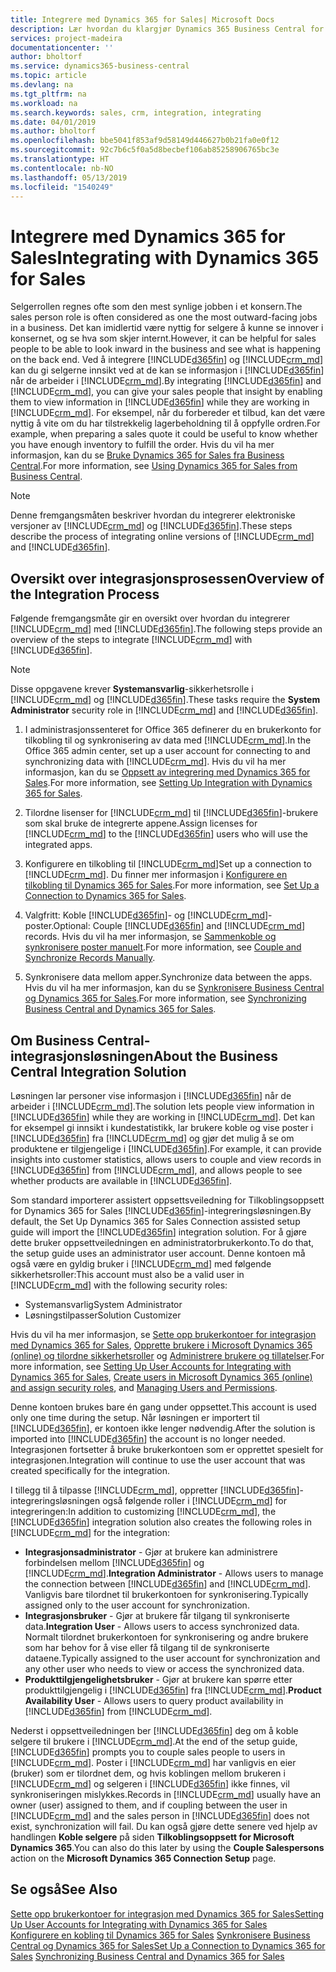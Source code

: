 ```yaml
---
title: Integrere med Dynamics 365 for Sales| Microsoft Docs
description: Lær hvordan du klargjør Dynamics 365 Business Central for integrering med Dynamics 365 for Sales.
services: project-madeira
documentationcenter: ''
author: bholtorf
ms.service: dynamics365-business-central
ms.topic: article
ms.devlang: na
ms.tgt_pltfrm: na
ms.workload: na
ms.search.keywords: sales, crm, integration, integrating
ms.date: 04/01/2019
ms.author: bholtorf
ms.openlocfilehash: bbe5041f853af9d58149d446627b0b21fa0e0f12
ms.sourcegitcommit: 92c7b6c5f0a5d8becbef106ab85258906765bc3e
ms.translationtype: HT
ms.contentlocale: nb-NO
ms.lasthandoff: 05/13/2019
ms.locfileid: "1540249"
---
```

# <a name="integrating-with-dynamics-365-for-sales"></a><span data-ttu-id="798e7-103">Integrere med Dynamics 365 for Sales</span><span class="sxs-lookup"><span data-stu-id="798e7-103">Integrating with Dynamics 365 for Sales</span></span>
<span data-ttu-id="798e7-104">Selgerrollen regnes ofte som den mest synlige jobben i et konsern.</span><span class="sxs-lookup"><span data-stu-id="798e7-104">The sales person role is often considered as one the most outward-facing jobs in a business.</span></span> <span data-ttu-id="798e7-105">Det kan imidlertid være nyttig for selgere å kunne se innover i konsernet, og se hva som skjer internt.</span><span class="sxs-lookup"><span data-stu-id="798e7-105">However, it can be helpful for sales people to be able to look inward in the business and see what is happening on the back end.</span></span> <span data-ttu-id="798e7-106">Ved å integrere [!INCLUDE[d365fin](includes/d365fin_md.md)] og [!INCLUDE[crm_md](includes/crm_md.md)] kan du gi selgerne innsikt ved at de kan se informasjon i [!INCLUDE[d365fin](includes/d365fin_md.md)] når de arbeider i [!INCLUDE[crm_md](includes/crm_md.md)].</span><span class="sxs-lookup"><span data-stu-id="798e7-106">By integrating [!INCLUDE[d365fin](includes/d365fin_md.md)] and [!INCLUDE[crm_md](includes/crm_md.md)], you can give your sales people that insight by enabling them to view information in [!INCLUDE[d365fin](includes/d365fin_md.md)] while they are working in [!INCLUDE[crm_md](includes/crm_md.md)].</span></span> <span data-ttu-id="798e7-107">For eksempel, når du forbereder et tilbud, kan det være nyttig å vite om du har tilstrekkelig lagerbeholdning til å oppfylle ordren.</span><span class="sxs-lookup"><span data-stu-id="798e7-107">For example, when preparing a sales quote it could be useful to know whether you have enough inventory to fulfill the order.</span></span> <span data-ttu-id="798e7-108">Hvis du vil ha mer informasjon, kan du se [Bruke Dynamics 365 for Sales fra Business Central](marketing-integrate-dynamicscrm.md).</span><span class="sxs-lookup"><span data-stu-id="798e7-108">For more information, see [Using Dynamics 365 for Sales from Business Central](marketing-integrate-dynamicscrm.md).</span></span>

> [!Note]
> <span data-ttu-id="798e7-109">Denne fremgangsmåten beskriver hvordan du integrerer elektroniske versjoner av [!INCLUDE[crm_md](includes/crm_md.md)] og [!INCLUDE[d365fin](includes/d365fin_md.md)].</span><span class="sxs-lookup"><span data-stu-id="798e7-109">These steps describe the process of integrating online versions of [!INCLUDE[crm_md](includes/crm_md.md)] and [!INCLUDE[d365fin](includes/d365fin_md.md)].</span></span>

<!--## Software Requirements
You must have an Office 365 subscription, and both [!INCLUDE[crm_md](includes/crm_md.md)] and [!INCLUDE[d365fin](includes/d365fin_md.md)] must be part of the same organization.  -->

## <a name="overview-of-the-integration-process"></a><span data-ttu-id="798e7-110">Oversikt over integrasjonsprosessen</span><span class="sxs-lookup"><span data-stu-id="798e7-110">Overview of the Integration Process</span></span>
<span data-ttu-id="798e7-111">Følgende fremgangsmåte gir en oversikt over hvordan du integrerer [!INCLUDE[crm_md](includes/crm_md.md)] med [!INCLUDE[d365fin](includes/d365fin_md.md)].</span><span class="sxs-lookup"><span data-stu-id="798e7-111">The following steps provide an overview of the steps to integrate [!INCLUDE[crm_md](includes/crm_md.md)] with [!INCLUDE[d365fin](includes/d365fin_md.md)].</span></span>

> [!Note]  
> <span data-ttu-id="798e7-112">Disse oppgavene krever **Systemansvarlig**-sikkerhetsrolle i [!INCLUDE[crm_md](includes/crm_md.md)] og [!INCLUDE[d365fin](includes/d365fin_md.md)].</span><span class="sxs-lookup"><span data-stu-id="798e7-112">These tasks require the **System Administrator** security role in [!INCLUDE[crm_md](includes/crm_md.md)] and [!INCLUDE[d365fin](includes/d365fin_md.md)].</span></span>  

1. <span data-ttu-id="798e7-113">I administrasjonssenteret for Office 365 definerer du en brukerkonto for tilkobling til og synkronisering av data med [!INCLUDE[crm_md](includes/crm_md.md)].</span><span class="sxs-lookup"><span data-stu-id="798e7-113">In the Office 365 admin center, set up a user account for connecting to and synchronizing data with [!INCLUDE[crm_md](includes/crm_md.md)].</span></span> <span data-ttu-id="798e7-114">Hvis du vil ha mer informasjon, kan du se [Oppsett av integrering med Dynamics 365 for Sales](admin-setting-up-integration-with-dynamics-sales.md).</span><span class="sxs-lookup"><span data-stu-id="798e7-114">For more information, see [Setting Up Integration with Dynamics 365 for Sales](admin-setting-up-integration-with-dynamics-sales.md).</span></span>

2. <span data-ttu-id="798e7-115">Tilordne lisenser for [!INCLUDE[crm_md](includes/crm_md.md)] til [!INCLUDE[d365fin](includes/d365fin_md.md)]-brukere som skal bruke de integrerte appene.</span><span class="sxs-lookup"><span data-stu-id="798e7-115">Assign licenses for [!INCLUDE[crm_md](includes/crm_md.md)] to the [!INCLUDE[d365fin](includes/d365fin_md.md)] users who will use the integrated apps.</span></span>

3. <span data-ttu-id="798e7-116">Konfigurere en tilkobling til [!INCLUDE[crm_md](includes/crm_md.md)]</span><span class="sxs-lookup"><span data-stu-id="798e7-116">Set up a connection to [!INCLUDE[crm_md](includes/crm_md.md)].</span></span> <span data-ttu-id="798e7-117">Du finner mer informasjon i [Konfigurere en tilkobling til Dynamics 365 for Sales](admin-how-to-set-up-a-dynamics-crm-connection.md).</span><span class="sxs-lookup"><span data-stu-id="798e7-117">For more information, see [Set Up a Connection to Dynamics 365 for Sales](admin-how-to-set-up-a-dynamics-crm-connection.md).</span></span>  

4. <span data-ttu-id="798e7-118">Valgfritt: Koble [!INCLUDE[d365fin](includes/d365fin_md.md)]- og [!INCLUDE[crm_md](includes/crm_md.md)]-poster.</span><span class="sxs-lookup"><span data-stu-id="798e7-118">Optional: Couple [!INCLUDE[d365fin](includes/d365fin_md.md)] and [!INCLUDE[crm_md](includes/crm_md.md)] records.</span></span> <span data-ttu-id="798e7-119">Hvis du vil ha mer informasjon, se [Sammenkoble og synkronisere poster manuelt](admin-how-to-couple-and-synchronize-records-manually.md).</span><span class="sxs-lookup"><span data-stu-id="798e7-119">For more information, see [Couple and Synchronize Records Manually](admin-how-to-couple-and-synchronize-records-manually.md).</span></span>

5. <span data-ttu-id="798e7-120">Synkronisere data mellom apper.</span><span class="sxs-lookup"><span data-stu-id="798e7-120">Synchronize data between the apps.</span></span> <span data-ttu-id="798e7-121">Hvis du vil ha mer informasjon, kan du se [Synkronisere Business Central og Dynamics 365 for Sales](admin-synchronizing-business-central-and-sales.md).</span><span class="sxs-lookup"><span data-stu-id="798e7-121">For more information, see [Synchronizing Business Central and Dynamics 365 for Sales](admin-synchronizing-business-central-and-sales.md).</span></span>  

## <a name="about-the-business-central-integration-solution"></a><span data-ttu-id="798e7-122">Om Business Central-integrasjonsløsningen</span><span class="sxs-lookup"><span data-stu-id="798e7-122">About the Business Central Integration Solution</span></span>
<span data-ttu-id="798e7-123">Løsningen lar personer vise informasjon i [!INCLUDE[d365fin](includes/d365fin_md.md)] når de arbeider i [!INCLUDE[crm_md](includes/crm_md.md)].</span><span class="sxs-lookup"><span data-stu-id="798e7-123">The solution lets people view information in [!INCLUDE[d365fin](includes/d365fin_md.md)] while they are working in [!INCLUDE[crm_md](includes/crm_md.md)].</span></span> <span data-ttu-id="798e7-124">Det kan for eksempel gi innsikt i kundestatistikk, lar brukere koble og vise poster i [!INCLUDE[d365fin](includes/d365fin_md.md)] fra [!INCLUDE[crm_md](includes/crm_md.md)] og gjør det mulig å se om produktene er tilgjengelige i [!INCLUDE[d365fin](includes/d365fin_md.md)].</span><span class="sxs-lookup"><span data-stu-id="798e7-124">For example, it can provide insights into customer statistics, allows users to couple and view records in [!INCLUDE[d365fin](includes/d365fin_md.md)] from [!INCLUDE[crm_md](includes/crm_md.md)], and allows people to see whether products are available in [!INCLUDE[d365fin](includes/d365fin_md.md)].</span></span>

<span data-ttu-id="798e7-125">Som standard importerer assistert oppsettsveiledning for Tilkoblingsoppsett for Dynamics 365 for Sales [!INCLUDE[d365fin](includes/d365fin_md.md)]-integreringsløsningen.</span><span class="sxs-lookup"><span data-stu-id="798e7-125">By default, the Set Up Dynamics 365 for Sales Connection assisted setup guide will import the [!INCLUDE[d365fin](includes/d365fin_md.md)] integration solution.</span></span> <span data-ttu-id="798e7-126">For å gjøre dette bruker oppsettveiledningen en administratorbrukerkonto.</span><span class="sxs-lookup"><span data-stu-id="798e7-126">To do that, the setup guide uses an administrator user account.</span></span> <span data-ttu-id="798e7-127">Denne kontoen må også være en gyldig bruker i [!INCLUDE[crm_md](includes/crm_md.md)] med følgende sikkerhetsroller:</span><span class="sxs-lookup"><span data-stu-id="798e7-127">This account must also be a valid user in [!INCLUDE[crm_md](includes/crm_md.md)] with the following security roles:</span></span>

* <span data-ttu-id="798e7-128">Systemansvarlig</span><span class="sxs-lookup"><span data-stu-id="798e7-128">System Administrator</span></span>  
* <span data-ttu-id="798e7-129">Løsningstilpasser</span><span class="sxs-lookup"><span data-stu-id="798e7-129">Solution Customizer</span></span>  

<span data-ttu-id="798e7-130">Hvis du vil ha mer informasjon, se [Sette opp brukerkontoer for integrasjon med Dynamics 365 for Sales](admin-setting-up-integration-with-dynamics-sales.md), [Opprette brukere i Microsoft Dynamics 365 (online) og tilordne sikkerhetsroller](/dynamics365/customer-engagement/admin/create-users-assign-online-security-roles.md) og [Administrere brukere og tillatelser](ui-how-users-permissions.md).</span><span class="sxs-lookup"><span data-stu-id="798e7-130">For more information, see [Setting Up User Accounts for Integrating with Dynamics 365 for Sales](admin-setting-up-integration-with-dynamics-sales.md), [Create users in Microsoft Dynamics 365 (online) and assign security roles](/dynamics365/customer-engagement/admin/create-users-assign-online-security-roles.md), and [Managing Users and Permissions](ui-how-users-permissions.md).</span></span>  

<span data-ttu-id="798e7-131">Denne kontoen brukes bare én gang under oppsettet.</span><span class="sxs-lookup"><span data-stu-id="798e7-131">This account is used only one time during the setup.</span></span> <span data-ttu-id="798e7-132">Når løsningen er importert til [!INCLUDE[d365fin](includes/d365fin_md.md)], er kontoen ikke lenger nødvendig.</span><span class="sxs-lookup"><span data-stu-id="798e7-132">After the solution is imported into [!INCLUDE[d365fin](includes/d365fin_md.md)] the account is no longer needed.</span></span> <span data-ttu-id="798e7-133">Integrasjonen fortsetter å bruke brukerkontoen som er opprettet spesielt for integrasjonen.</span><span class="sxs-lookup"><span data-stu-id="798e7-133">Integration will continue to use the user account that was created specifically for the integration.</span></span>

<span data-ttu-id="798e7-134">I tillegg til å tilpasse [!INCLUDE[crm_md](includes/crm_md.md)], oppretter [!INCLUDE[d365fin](includes/d365fin_md.md)]-integreringsløsningen også følgende roller i [!INCLUDE[crm_md](includes/crm_md.md)] for integreringen:</span><span class="sxs-lookup"><span data-stu-id="798e7-134">In addition to customizing [!INCLUDE[crm_md](includes/crm_md.md)], the [!INCLUDE[d365fin](includes/d365fin_md.md)] integration solution also creates the following roles in [!INCLUDE[crm_md](includes/crm_md.md)] for the integration:</span></span>

* <span data-ttu-id="798e7-135">**Integrasjonsadministrator** - Gjør at brukere kan administrere forbindelsen mellom [!INCLUDE[d365fin](includes/d365fin_md.md)] og [!INCLUDE[crm_md](includes/crm_md.md)].</span><span class="sxs-lookup"><span data-stu-id="798e7-135">**Integration Administrator** - Allows users to manage the connection between [!INCLUDE[d365fin](includes/d365fin_md.md)] and [!INCLUDE[crm_md](includes/crm_md.md)].</span></span> <span data-ttu-id="798e7-136">Vanligvis bare tilordnet til brukerkontoen for synkronisering.</span><span class="sxs-lookup"><span data-stu-id="798e7-136">Typically assigned only to the user account for synchronization.</span></span>  
* <span data-ttu-id="798e7-137">**Integrasjonsbruker** - Gjør at brukere får tilgang til synkroniserte data.</span><span class="sxs-lookup"><span data-stu-id="798e7-137">**Integration User** - Allows users to access synchronized data.</span></span> <span data-ttu-id="798e7-138">Normalt tilordnet brukerkontoen for synkronisering og andre brukere som har behov for å vise eller få tilgang til de synkroniserte dataene.</span><span class="sxs-lookup"><span data-stu-id="798e7-138">Typically assigned to the user account for synchronization and any other user who needs to view or access the synchronized data.</span></span>
* <span data-ttu-id="798e7-139">**Produkttilgjengelighetsbruker** - Gjør at brukere kan spørre etter produkttilgjengelig i [!INCLUDE[d365fin](includes/d365fin_md.md)] fra [!INCLUDE[crm_md](includes/crm_md.md)].</span><span class="sxs-lookup"><span data-stu-id="798e7-139">**Product Availability User** - Allows users to query product availability in [!INCLUDE[d365fin](includes/d365fin_md.md)] from [!INCLUDE[crm_md](includes/crm_md.md)].</span></span>

<span data-ttu-id="798e7-140">Nederst i oppsettveiledningen ber [!INCLUDE[d365fin](includes/d365fin_md.md)] deg om å koble selgere til brukere i [!INCLUDE[crm_md](includes/crm_md.md)].</span><span class="sxs-lookup"><span data-stu-id="798e7-140">At the end of the setup guide, [!INCLUDE[d365fin](includes/d365fin_md.md)] prompts you to couple sales people to users in [!INCLUDE[crm_md](includes/crm_md.md)].</span></span> <span data-ttu-id="798e7-141">Poster i [!INCLUDE[crm_md](includes/crm_md.md)] har vanligvis en eier (bruker) som er tilordnet dem, og hvis koblingen mellom brukeren i [!INCLUDE[crm_md](includes/crm_md.md)] og selgeren i [!INCLUDE[d365fin](includes/d365fin_md.md)] ikke finnes, vil synkroniseringen mislykkes.</span><span class="sxs-lookup"><span data-stu-id="798e7-141">Records in [!INCLUDE[crm_md](includes/crm_md.md)] usually have an owner (user) assigned to them, and if coupling between the user in [!INCLUDE[crm_md](includes/crm_md.md)] and the sales person in [!INCLUDE[d365fin](includes/d365fin_md.md)] does not exist, synchronization will fail.</span></span> <span data-ttu-id="798e7-142">Du kan også gjøre dette senere ved hjelp av handlingen **Koble selgere** på siden **Tilkoblingsoppsett for Microsoft Dynamics 365**.</span><span class="sxs-lookup"><span data-stu-id="798e7-142">You can also do this later by using the **Couple Salespersons** action on the **Microsoft Dynamics 365 Connection Setup** page.</span></span>

## <a name="see-also"></a><span data-ttu-id="798e7-143">Se også</span><span class="sxs-lookup"><span data-stu-id="798e7-143">See Also</span></span>  
[<span data-ttu-id="798e7-144">Sette opp brukerkontoer for integrasjon med Dynamics 365 for Sales</span><span class="sxs-lookup"><span data-stu-id="798e7-144">Setting Up User Accounts for Integrating with Dynamics 365 for Sales</span></span>](admin-setting-up-integration-with-dynamics-sales.md)  
<span data-ttu-id="798e7-145">[Konfigurere en kobling til Dynamics 365 for Sales](admin-how-to-set-up-a-dynamics-crm-connection.md)
[Synkronisere Business Central og Dynamics 365 for Sales](admin-synchronizing-business-central-and-sales.md)</span><span class="sxs-lookup"><span data-stu-id="798e7-145">[Set Up a Connection to Dynamics 365 for Sales](admin-how-to-set-up-a-dynamics-crm-connection.md)
[Synchronizing Business Central and Dynamics 365 for Sales](admin-synchronizing-business-central-and-sales.md)</span></span>
